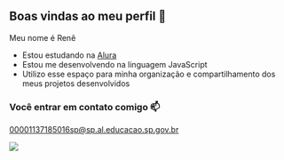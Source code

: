 ## Boas vindas ao meu perfil 👋

Meu nome é Renê 

- Estou estudando na [Alura](https://www.alura.com.br)
- Estou me desenvolvendo na linguagem JavaScript
- Utilizo esse espaço para minha organização e compartilhamento dos meus projetos desenvolvidos

### Você entrar em contato comigo 📫

00001137185016sp@sp.al.educacao.sp.gov.br




![](https://media1.tenor.com/m/mCiM7CmGGI4AAAAC/naruto.gif)
